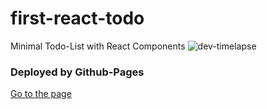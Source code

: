 # first-react-todo

Minimal Todo-List with React Components
![dev-timelapse](/images/dev-timelapse.gif)

### Deployed by Github-Pages

[Go to the page](https://zinirun.github.io/first-react-todo)
